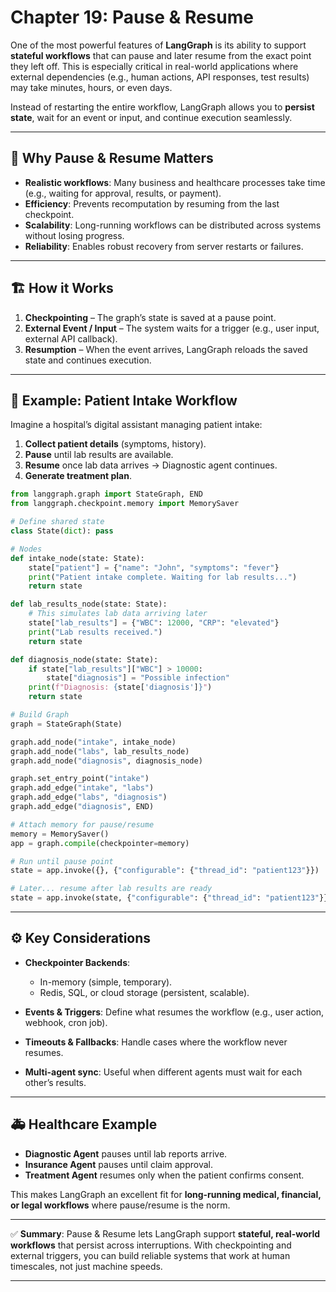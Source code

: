 # Chapter 19: Pause & Resume

One of the most powerful features of **LangGraph** is its ability to support **stateful workflows** that can pause and later resume from the exact point they left off. This is especially critical in real-world applications where external dependencies (e.g., human actions, API responses, test results) may take minutes, hours, or even days.

Instead of restarting the entire workflow, LangGraph allows you to **persist state**, wait for an event or input, and continue execution seamlessly.

---

## 🔑 Why Pause & Resume Matters

* **Realistic workflows**: Many business and healthcare processes take time (e.g., waiting for approval, results, or payment).
* **Efficiency**: Prevents recomputation by resuming from the last checkpoint.
* **Scalability**: Long-running workflows can be distributed across systems without losing progress.
* **Reliability**: Enables robust recovery from server restarts or failures.

---

## 🏗️ How it Works

1. **Checkpointing** – The graph’s state is saved at a pause point.
2. **External Event / Input** – The system waits for a trigger (e.g., user input, external API callback).
3. **Resumption** – When the event arrives, LangGraph reloads the saved state and continues execution.

---

## 📌 Example: Patient Intake Workflow

Imagine a hospital’s digital assistant managing patient intake:

1. **Collect patient details** (symptoms, history).
2. **Pause** until lab results are available.
3. **Resume** once lab data arrives → Diagnostic agent continues.
4. **Generate treatment plan**.

```python
from langgraph.graph import StateGraph, END
from langgraph.checkpoint.memory import MemorySaver

# Define shared state
class State(dict): pass

# Nodes
def intake_node(state: State):
    state["patient"] = {"name": "John", "symptoms": "fever"}
    print("Patient intake complete. Waiting for lab results...")
    return state

def lab_results_node(state: State):
    # This simulates lab data arriving later
    state["lab_results"] = {"WBC": 12000, "CRP": "elevated"}
    print("Lab results received.")
    return state

def diagnosis_node(state: State):
    if state["lab_results"]["WBC"] > 10000:
        state["diagnosis"] = "Possible infection"
    print(f"Diagnosis: {state['diagnosis']}")
    return state

# Build Graph
graph = StateGraph(State)

graph.add_node("intake", intake_node)
graph.add_node("labs", lab_results_node)
graph.add_node("diagnosis", diagnosis_node)

graph.set_entry_point("intake")
graph.add_edge("intake", "labs")
graph.add_edge("labs", "diagnosis")
graph.add_edge("diagnosis", END)

# Attach memory for pause/resume
memory = MemorySaver()
app = graph.compile(checkpointer=memory)

# Run until pause point
state = app.invoke({}, {"configurable": {"thread_id": "patient123"}})

# Later... resume after lab results are ready
state = app.invoke(state, {"configurable": {"thread_id": "patient123"}})
```

---

## ⚙️ Key Considerations

* **Checkpointer Backends**:

  * In-memory (simple, temporary).
  * Redis, SQL, or cloud storage (persistent, scalable).
* **Events & Triggers**: Define what resumes the workflow (e.g., user action, webhook, cron job).
* **Timeouts & Fallbacks**: Handle cases where the workflow never resumes.
* **Multi-agent sync**: Useful when different agents must wait for each other’s results.

---

## 🚑 Healthcare Example

* **Diagnostic Agent** pauses until lab reports arrive.
* **Insurance Agent** pauses until claim approval.
* **Treatment Agent** resumes only when the patient confirms consent.

This makes LangGraph an excellent fit for **long-running medical, financial, or legal workflows** where pause/resume is the norm.

---

✅ **Summary**:
Pause & Resume lets LangGraph support **stateful, real-world workflows** that persist across interruptions. With checkpointing and external triggers, you can build reliable systems that work at human timescales, not just machine speeds.

---
